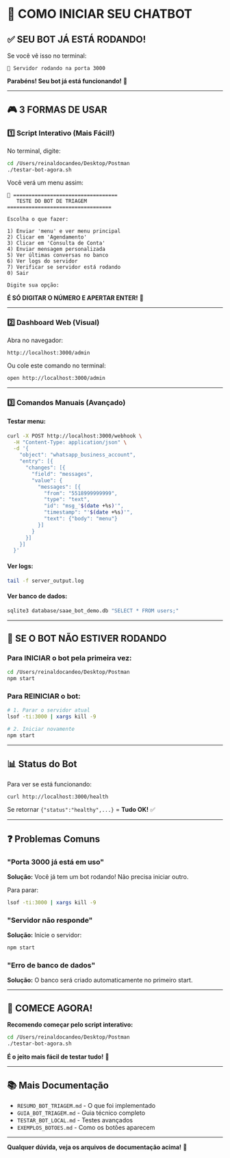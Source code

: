 # 🚀 COMO INICIAR SEU CHATBOT

## ✅ SEU BOT JÁ ESTÁ RODANDO!

Se você vê isso no terminal:
```
🚀 Servidor rodando na porta 3000
```

**Parabéns! Seu bot já está funcionando!** 🎉

---

## 🎮 3 FORMAS DE USAR

### 1️⃣ Script Interativo (Mais Fácil!)

No terminal, digite:

```bash
cd /Users/reinaldocandeo/Desktop/Postman
./testar-bot-agora.sh
```

Você verá um menu assim:

```
🤖 ==================================
   TESTE DO BOT DE TRIAGEM
==================================

Escolha o que fazer:

1) Enviar 'menu' e ver menu principal
2) Clicar em 'Agendamento'
3) Clicar em 'Consulta de Conta'
4) Enviar mensagem personalizada
5) Ver últimas conversas no banco
6) Ver logs do servidor
7) Verificar se servidor está rodando
0) Sair

Digite sua opção:
```

**É SÓ DIGITAR O NÚMERO E APERTAR ENTER!** 🎯

---

### 2️⃣ Dashboard Web (Visual)

Abra no navegador:

```
http://localhost:3000/admin
```

Ou cole este comando no terminal:
```bash
open http://localhost:3000/admin
```

---

### 3️⃣ Comandos Manuais (Avançado)

#### Testar menu:
```bash
curl -X POST http://localhost:3000/webhook \
  -H "Content-Type: application/json" \
  -d '{
    "object": "whatsapp_business_account",
    "entry": [{
      "changes": [{
        "field": "messages",
        "value": {
          "messages": [{
            "from": "5518999999999",
            "type": "text",
            "id": "msg_'$(date +%s)'",
            "timestamp": "'$(date +%s)'",
            "text": {"body": "menu"}
          }]
        }
      }]
    }]
  }'
```

#### Ver logs:
```bash
tail -f server_output.log
```

#### Ver banco de dados:
```bash
sqlite3 database/saae_bot_demo.db "SELECT * FROM users;"
```

---

## 🔄 SE O BOT NÃO ESTIVER RODANDO

### Para INICIAR o bot pela primeira vez:

```bash
cd /Users/reinaldocandeo/Desktop/Postman
npm start
```

### Para REINICIAR o bot:

```bash
# 1. Parar o servidor atual
lsof -ti:3000 | xargs kill -9

# 2. Iniciar novamente
npm start
```

---

## 📊 Status do Bot

Para ver se está funcionando:

```bash
curl http://localhost:3000/health
```

Se retornar `{"status":"healthy",...}` = **Tudo OK!** ✅

---

## ❓ Problemas Comuns

### "Porta 3000 já está em uso"
**Solução:** Você já tem um bot rodando! Não precisa iniciar outro.

Para parar:
```bash
lsof -ti:3000 | xargs kill -9
```

### "Servidor não responde"
**Solução:** Inicie o servidor:
```bash
npm start
```

### "Erro de banco de dados"
**Solução:** O banco será criado automaticamente no primeiro start.

---

## 🎯 COMECE AGORA!

**Recomendo começar pelo script interativo:**

```bash
cd /Users/reinaldocandeo/Desktop/Postman
./testar-bot-agora.sh
```

**É o jeito mais fácil de testar tudo!** 🚀

---

## 📚 Mais Documentação

- `RESUMO_BOT_TRIAGEM.md` - O que foi implementado
- `GUIA_BOT_TRIAGEM.md` - Guia técnico completo
- `TESTAR_BOT_LOCAL.md` - Testes avançados
- `EXEMPLOS_BOTOES.md` - Como os botões aparecem

---

**Qualquer dúvida, veja os arquivos de documentação acima!** 📖

